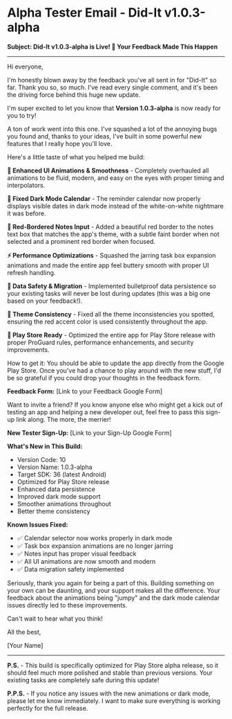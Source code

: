# Alpha Tester Email - Did-It v1.0.3-alpha

**Subject: Did-It v1.0.3-alpha is Live! 🚀 Your Feedback Made This Happen**

---

Hi everyone,

I'm honestly blown away by the feedback you've all sent in for "Did-It" so far. Thank you so, so much. I've read every single comment, and it's been the driving force behind this huge new update.

I'm super excited to let you know that **Version 1.0.3-alpha** is now ready for you to try!

A ton of work went into this one. I've squashed a lot of the annoying bugs you found and, thanks to your ideas, I've built in some powerful new features that I really hope you'll love.

Here's a little taste of what you helped me build:

**🎨 Enhanced UI Animations & Smoothness** - Completely overhauled all animations to be fluid, modern, and easy on the eyes with proper timing and interpolators.

**🌙 Fixed Dark Mode Calendar** - The reminder calendar now properly displays visible dates in dark mode instead of the white-on-white nightmare it was before.

**📝 Red-Bordered Notes Input** - Added a beautiful red border to the notes text box that matches the app's theme, with a subtle faint border when not selected and a prominent red border when focused.

**⚡ Performance Optimizations** - Squashed the jarring task box expansion animations and made the entire app feel buttery smooth with proper UI refresh handling.

**🔧 Data Safety & Migration** - Implemented bulletproof data persistence so your existing tasks will never be lost during updates (this was a big one based on your feedback!).

**🎯 Theme Consistency** - Fixed all the theme inconsistencies you spotted, ensuring the red accent color is used consistently throughout the app.

**📱 Play Store Ready** - Optimized the entire app for Play Store release with proper ProGuard rules, performance enhancements, and security improvements.

How to get it:
You should be able to update the app directly from the Google Play Store. Once you've had a chance to play around with the new stuff, I'd be so grateful if you could drop your thoughts in the feedback form.

**Feedback Form:** [Link to your Feedback Google Form]

Want to invite a friend?
If you know anyone else who might get a kick out of testing an app and helping a new developer out, feel free to pass this sign-up link along. The more, the merrier!

**New Tester Sign-Up:** [Link to your Sign-Up Google Form]

**What's New in This Build:**
- Version Code: 10
- Version Name: 1.0.3-alpha
- Target SDK: 36 (latest Android)
- Optimized for Play Store release
- Enhanced data persistence
- Improved dark mode support
- Smoother animations throughout
- Better theme consistency

**Known Issues Fixed:**
- ✅ Calendar selector now works properly in dark mode
- ✅ Task box expansion animations are no longer jarring
- ✅ Notes input has proper visual feedback
- ✅ All UI animations are now smooth and modern
- ✅ Data migration safety implemented

Seriously, thank you again for being a part of this. Building something on your own can be daunting, and your support makes all the difference. Your feedback about the animations being "jumpy" and the dark mode calendar issues directly led to these improvements.

Can't wait to hear what you think!

All the best,

[Your Name]

---

**P.S.** - This build is specifically optimized for Play Store alpha release, so it should feel much more polished and stable than previous versions. Your existing tasks are completely safe during this update!

**P.P.S.** - If you notice any issues with the new animations or dark mode, please let me know immediately. I want to make sure everything is working perfectly for the full release.

